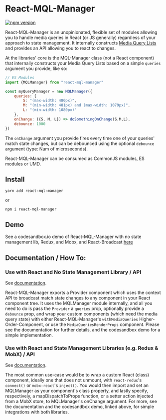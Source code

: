 # React-MQL-Manager
[![npm version](https://badge.fury.io/js/react-mql-manager.svg)](https://badge.fury.io/js/react-mql-manager)

React-MQL-Manager is an unopinionated, flexible set of modules allowing you to handle media queries in React (or JS generally) regardless of your approach to state management. It internally constructs [Media Query Lists](https://developer.mozilla.org/en-US/docs/Web/API/MediaQueryList) and provides an API allowing you to react to changes.

At the libraries' core is the MQL-Manager class (not a React component) that internally constructs your Media Query Lists based on a simple `queries` argument you provide, like so:

```javascript
// ES Modules
import {MQLManager} from "react-mql-manager"

const myQueryManager = new MQLManager({
    queries: {
        S: "(max-width: 480px)", 
        M: "(min-width: 481px) and (max-width: 1079px)",
        L: "(min-width: 1080px)"
    },
    onChange: ({S, M, L}) => doSomethingOnChange(S,M,L),
    debounce: 1000
})
```
The `onChange` argument you provide fires every time one of your queries' match state changes, but can be debounced using the optional `debounce` argument (type: Num of microseconds).

React-MQL-Manager can be consumed as CommonJS modules, ES modules or UMD.

## Install
`yarn add react-mql-manager` 

or

`npm i react-mql-manager`

## Demo
See a codesandbox.io demo of React-MQL-Manager with no state management lib, Redux, and Mobx, and React-Broadcast [here](https://codesandbox.io/s/p93xmm0zmm)

## Documentation / How To: 
### Use with React and No State Management Library / API
See [documentation](https://github.com/AWebOfBrown/React-MQL-Manager/blob/master/documentation/vanillaReact.md).

React-MQL-Manager exports a Provider component which uses the context API to broadcast match state changes to
any component in your React component tree. It uses the MQLManager module internally, and all you need to do is pass the `Provider` a `queries` prop, optionally provide a `debounce` prop, and wrap your custom components (which need the media query state) with either React-MQL-Manager's `withMediaQueries` Higher-Order-Component, or use the `MediaQueriesRenderProps` component. Please see the documentation for further details, and the codesandbox demo for a simple implementation.
### Use with React and State Management Libraries (e.g. Redux & MobX) / API
See [documentation](https://github.com/AWebOfBrown/React-MQL-Manager/blob/master/documentation/mobXAndRedux.md).

The most common use-case would be to wrap a custom React (class) component, ideally one that does not
unmount, with `react-redux`'s `connect()` or `mobx-react`'s `inject()`. You would then import and set an MQLManager as your component's class property, and lastly specify, respectively, a mapDispatchToProps function, or a setter action injected from a MobX store, to MQLManager's onChange argument. For more, see the documentation and the codesandbox demo, linked above, for simple integrations with both libraries.
